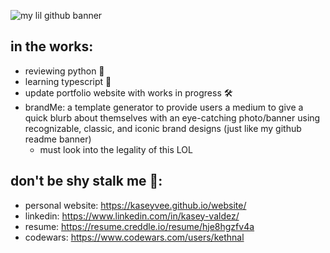<!--
**kaseyvee/kaseyvee** is a ✨ _special_ ✨ repository because its `README.md` (this file) appears on your GitHub profile.

Here are some ideas to get you started:

- 🔭 I’m currently working on ...
- 🌱 I’m currently learning ...
- 👯 I’m looking to collaborate on ...
- 🤔 I’m looking for help with ...
- 💬 Ask me about ...
- 📫 How to reach me: ...
- 😄 Pronouns: ...
- ⚡ Fun fact: ...
-->

![my lil github banner](https://i.imgur.com/QMUUOIs.png)

## in the works:

- reviewing python 🐍
- learning typescript 📄
- update portfolio website with works in progress 🛠
- brandMe: a template generator to provide users a medium to give a quick blurb about themselves with an eye-catching photo/banner using recognizable, classic, and iconic brand designs (just like my github readme banner)
  - must look into the legality of this LOL

## don't be shy stalk me 🌝:

- personal website: https://kaseyvee.github.io/website/
- linkedin: https://www.linkedin.com/in/kasey-valdez/
- resume: https://resume.creddle.io/resume/hje8hgzfv4a
- codewars: https://www.codewars.com/users/kethnal
